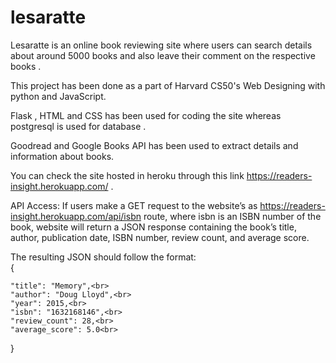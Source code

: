 # lesaratte
Lesaratte is an online book reviewing site where users can search details about around 5000 books and also leave their comment on the respective books .


This project has been done as a part of Harvard CS50's Web Designing with python and JavaScript.

Flask , HTML and CSS has been used for coding the site whereas postgresql is used for database . 

Goodread and Google Books API has been used to extract details and information about books.

You can check the site hosted in heroku through this link https://readers-insight.herokuapp.com/ .

API Access: If users make a GET request to the website’s as  https://readers-insight.herokuapp.com/api/isbn route, 
where isbn is an ISBN number of the book,  website will return a JSON response containing the book’s title, author, publication date, ISBN number, review count, and average score. 
    
    
The resulting JSON should follow the format:
<br>{<br>

    "title": "Memory",<br>
    "author": "Doug Lloyd",<br>
    "year": 2015,<br>
    "isbn": "1632168146",<br>
    "review_count": 28,<br>
    "average_score": 5.0<br>
}<br>


